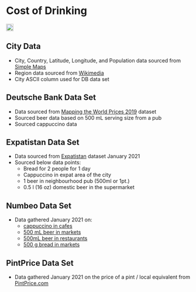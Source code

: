 # Cost of Drinking
<a href='http://www.recurse.com' title='Made with love at the Recurse Center'><img src='https://cloud.githubusercontent.com/assets/2883345/11325206/336ea5f4-9150-11e5-9e90-d86ad31993d8.png' height='20px'/></a>

## City Data
- City, Country, Latitude, Longitude, and Population data sourced from [Simple Maps](https://simplemaps.com/data/world-cities)
- Region data sourced from [Wikimedia](https://meta.wikimedia.org/wiki/List_of_countries_by_regional_classification)
- City ASCII column used for DB data set

## Deutsche Bank Data Set
- Data sourced from [Mapping the World Prices 2019](https://www.dbresearch.com/PROD/RPS_EN-PROD/Mapping_the_world_prices_2019/RPS_EN_DOC_VIEW.calias?rwnode=PROD0000000000436748&ProdCollection=PROD0000000000505140) dataset
- Sourced beer data based on 500 mL serving size from a pub
- Sourced cappuccino data

## Expatistan Data Set
- Data sourced from [Expatistan](https://www.expatistan.com/) dataset January 2021
- Sourced below data points:
  - Bread for 2 people for 1 day
  - Cappuccino in expat area of the city
  -	1 beer in neighbourhood pub (500ml or 1pt.)
  - 0.5 l (16 oz) domestic beer in the supermarket

## Numbeo Data Set
- Data gathered January 2021 on:
  - [cappuccino in cafes](https://www.numbeo.com/cost-of-living/prices_by_city.jsp?displayCurrency=USD&itemId=114)
  - [500 mL beer in markets](https://www.numbeo.com/cost-of-living/prices_by_city.jsp?displayCurrency=USD&itemId=15)
  - [500mL beer in restaurants](https://www.numbeo.com/cost-of-living/prices_by_city.jsp?displayCurrency=USD&itemId=4)
  - [500 g bread in markets](https://www.numbeo.com/cost-of-living/prices_by_city.jsp?displayCurrency=USD&itemId=9)

## PintPrice Data Set
- Data gathered January 2021 on the price of a pint / local equivalent from [PintPrice.com](http://www.pintprice.com/index.php)
